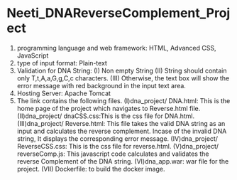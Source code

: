 # Neeti_DNAReverseComplement_Project
1) programming language and web framework: HTML,  Advanced CSS, JavaScript
2)  type of input format: Plain-text
3)  Validation for DNA String:
 (I) Non empty String 
(II) String should contain only T,t,A,a,G,g,C,c characters. 
(III) Otherwise, the text box will show the error message with red background in the input text area.
4) Hosting Server: Apache Tomcat
5) The link contains the following files.
(I)dna_project/ DNA.html: This is the home page of the project which navigates to Reverse.html file.
(II)dna_project/ dnaCSS.css:This is the css file for DNA.html.
(III)dna_project/ Reverse.html: This file takes the valid DNA string as an input and calculates the reverse complement. Incase of the invalid DNA string, It displays the corresponding error message.
(IV)dna_project/ ReverseCSS.css: This is the css file for reverse.html.
(V)dna_project/ reverseComp.js: This javascript code calculates and validates the reverse Complement of the DNA string.
(VI)dna_app.war: war file for the project.
(VII) Dockerfile: to build the docker image.

